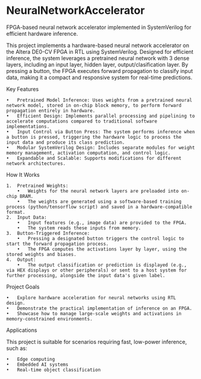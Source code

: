 # NeuralNetworkAccelerator
FPGA-based neural network accelerator implemented in SystemVerilog for efficient hardware inference.

This project implements a hardware-based neural network accelerator on the Altera DE0-CV FPGA in RTL using SystemVerilog. Designed for efficient inference, the system leverages a pretrained neural network with 3 dense layers, including an input layer, hidden layer, output/clasification layer. By pressing a button, the FPGA executes forward propagation to classify input data, making it a compact and responsive system for real-time predictions.

Key Features

	•	Pretrained Model Inference: Uses weights from a pretrained neural network model, stored in on-chip block memory, to perform forward propagation entirely in hardware.
	•	Efficient Design: Implements parallel processing and pipelining to accelerate computations compared to traditional software implementations.
	•	Input Control via Button Press: The system performs inference when a button is pressed, triggering the hardware logic to process the input data and produce its class prediction.
	•	Modular SystemVerilog Design: Includes separate modules for weight memory management, activation computation, and control logic.
	•	Expandable and Scalable: Supports modifications for different network architectures.

How It Works

	1.	Pretrained Weights:
		•	Weights for the neural network layers are preloaded into on-chip BRAM.
		•	The weights are generated using a software-based training process (python/tensorflow script) and saved in a hardware-compatible format.
	2.	Input Data:
		•	Input features (e.g., image data) are provided to the FPGA.
		•	The system reads these inputs from memory.
	3.	Button-Triggered Inference:
		•	Pressing a designated button triggers the control logic to start the forward propagation process.
		•	The FPGA computes the activations layer by layer, using the stored weights and biases.
	4.	Output:
		•	The output classification or prediction is displayed (e.g., via HEX displays or other peripherals) or sent to a host system for further processing, alongside the input data's given label.

Project Goals

	•	Explore hardware acceleration for neural networks using RTL design.
	•	Demonstrate the practical implementation of inference on an FPGA.
	•	Showcase how to manage large-scale weights and activations in memory-constrained environments.

Applications

This project is suitable for scenarios requiring fast, low-power inference, such as:

	•	Edge computing
	•	Embedded AI systems
	•	Real-time object classification
